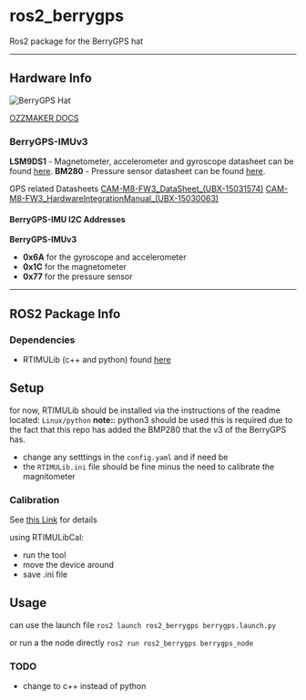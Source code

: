 # ros2_berrygps
Ros2 package for the BerryGPS hat

---

## Hardware Info
![BerryGPS Hat](https://i1.wp.com/ozzmaker.com/wp-content/uploads/2018/11/BerryGPS-IMUv3PintOut.jpg?resize=768%2C509)

[OZZMAKER DOCS](http://ozzmaker.com/berrygps-berrygps-imu-quick-start-guide/#BerryGPS-IMUv3)

### BerryGPS-IMUv3

**LSM9DS1** - Magnetometer, accelerometer and gyroscope datasheet can be found [here](http://ozzmaker.com/wp-content/uploads/2017/11/LSM9DS1.pdf).
**BM280** - Pressure sensor datasheet can be found [here](http://ozzmaker.com/wp-content/uploads/2017/11/BMP280-DS001-11.pdf).

GPS related Datasheets
[CAM-M8-FW3_DataSheet_(UBX-15031574)](http://ozzmaker.com/wp-content/uploads/2016/08/CAM-M8-FW3_DataSheet_UBX-15031574.pdf)
[CAM-M8-FW3_HardwareIntegrationManual_(UBX-15030063)](http://ozzmaker.com/wp-content/uploads/2016/08/CAM-M8-FW3_HardwareIntegrationManual_UBX-15030063.pdf)


#### BerryGPS-IMU I2C Addresses
**BerryGPS-IMUv3**

* **0x6A** for the gyroscope and accelerometer
* **0x1C** for the magnetometer
* **0x77** for the pressure sensor

---

## ROS2 Package Info

### Dependencies
* RTIMULib (c++ and python) found [here](https://github.com/mattanimation/RTIMULib2)

## Setup
for now, RTIMULib should be installed via the instructions of the readme located: `Linux/python`
**note:**: python3 should be used
this is required due to the fact that this repo has added the BMP280 that the v3 of the BerryGPS has.

* change any setttings in the `config.yaml` and if need be
* the `RTIMULib.ini` file should be fine minus the need to calibrate the magnitometer

### Calibration

See [this Link](https://github.com/RTIMULib/RTIMULib2/blob/master/Calibration.pdf) for details

using RTIMULibCal:
* run the tool
* move the device around
* save .ini file


## Usage

can use the launch file
`ros2 launch ros2_berrygps berrygps.launch.py`

or run a the node directly
`ros2 run ros2_berrygps berrygps_node`

### TODO
* change to c++ instead of python
